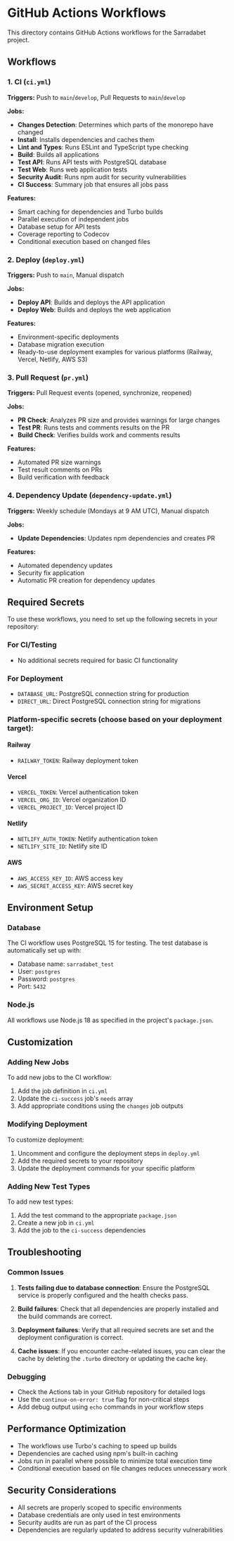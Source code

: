 # GitHub Actions Workflows

This directory contains GitHub Actions workflows for the Sarradabet project.

## Workflows

### 1. CI (`ci.yml`)
**Triggers:** Push to `main`/`develop`, Pull Requests to `main`/`develop`

**Jobs:**
- **Changes Detection**: Determines which parts of the monorepo have changed
- **Install**: Installs dependencies and caches them
- **Lint and Types**: Runs ESLint and TypeScript type checking
- **Build**: Builds all applications
- **Test API**: Runs API tests with PostgreSQL database
- **Test Web**: Runs web application tests
- **Security Audit**: Runs npm audit for security vulnerabilities
- **CI Success**: Summary job that ensures all jobs pass

**Features:**
- Smart caching for dependencies and Turbo builds
- Parallel execution of independent jobs
- Database setup for API tests
- Coverage reporting to Codecov
- Conditional execution based on changed files

### 2. Deploy (`deploy.yml`)
**Triggers:** Push to `main`, Manual dispatch

**Jobs:**
- **Deploy API**: Builds and deploys the API application
- **Deploy Web**: Builds and deploys the web application

**Features:**
- Environment-specific deployments
- Database migration execution
- Ready-to-use deployment examples for various platforms (Railway, Vercel, Netlify, AWS S3)

### 3. Pull Request (`pr.yml`)
**Triggers:** Pull Request events (opened, synchronize, reopened)

**Jobs:**
- **PR Check**: Analyzes PR size and provides warnings for large changes
- **Test PR**: Runs tests and comments results on the PR
- **Build Check**: Verifies builds work and comments results

**Features:**
- Automated PR size warnings
- Test result comments on PRs
- Build verification with feedback

### 4. Dependency Update (`dependency-update.yml`)
**Triggers:** Weekly schedule (Mondays at 9 AM UTC), Manual dispatch

**Jobs:**
- **Update Dependencies**: Updates npm dependencies and creates PR

**Features:**
- Automated dependency updates
- Security fix application
- Automatic PR creation for dependency updates

## Required Secrets

To use these workflows, you need to set up the following secrets in your repository:

### For CI/Testing
- No additional secrets required for basic CI functionality

### For Deployment
- `DATABASE_URL`: PostgreSQL connection string for production
- `DIRECT_URL`: Direct PostgreSQL connection string for migrations

### Platform-specific secrets (choose based on your deployment target):

#### Railway
- `RAILWAY_TOKEN`: Railway deployment token

#### Vercel
- `VERCEL_TOKEN`: Vercel authentication token
- `VERCEL_ORG_ID`: Vercel organization ID
- `VERCEL_PROJECT_ID`: Vercel project ID

#### Netlify
- `NETLIFY_AUTH_TOKEN`: Netlify authentication token
- `NETLIFY_SITE_ID`: Netlify site ID

#### AWS
- `AWS_ACCESS_KEY_ID`: AWS access key
- `AWS_SECRET_ACCESS_KEY`: AWS secret key

## Environment Setup

### Database
The CI workflow uses PostgreSQL 15 for testing. The test database is automatically set up with:
- Database name: `sarradabet_test`
- User: `postgres`
- Password: `postgres`
- Port: `5432`

### Node.js
All workflows use Node.js 18 as specified in the project's `package.json`.

## Customization

### Adding New Jobs
To add new jobs to the CI workflow:

1. Add the job definition in `ci.yml`
2. Update the `ci-success` job's `needs` array
3. Add appropriate conditions using the `changes` job outputs

### Modifying Deployment
To customize deployment:

1. Uncomment and configure the deployment steps in `deploy.yml`
2. Add the required secrets to your repository
3. Update the deployment commands for your specific platform

### Adding New Test Types
To add new test types:

1. Add the test command to the appropriate `package.json`
2. Create a new job in `ci.yml`
3. Add the job to the `ci-success` dependencies

## Troubleshooting

### Common Issues

1. **Tests failing due to database connection**: Ensure the PostgreSQL service is properly configured and the health checks pass.

2. **Build failures**: Check that all dependencies are properly installed and the build commands are correct.

3. **Deployment failures**: Verify that all required secrets are set and the deployment configuration is correct.

4. **Cache issues**: If you encounter cache-related issues, you can clear the cache by deleting the `.turbo` directory or updating the cache key.

### Debugging

- Check the Actions tab in your GitHub repository for detailed logs
- Use the `continue-on-error: true` flag for non-critical steps
- Add debug output using `echo` commands in your workflow steps

## Performance Optimization

- The workflows use Turbo's caching to speed up builds
- Dependencies are cached using npm's built-in caching
- Jobs run in parallel where possible to minimize total execution time
- Conditional execution based on file changes reduces unnecessary work

## Security Considerations

- All secrets are properly scoped to specific environments
- Database credentials are only used in test environments
- Security audits are run as part of the CI process
- Dependencies are regularly updated to address security vulnerabilities
